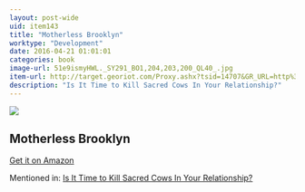 ```yaml
---
layout: post-wide
uid: item143
title: "Motherless Brooklyn"
worktype: "Development"
date: 2016-04-21 01:01:01
categories: book
image-url: 51e9ismyHWL._SY291_BO1,204,203,200_QL40_.jpg
item-url: http://target.georiot.com/Proxy.ashx?tsid=14707&GR_URL=http%3A%2F%2Fwww.amazon.com%2FMotherless-Brooklyn-Jonathan-Lethem%2Fdp%2F0375724834%2F
description: "Is It Time to Kill Sacred Cows In Your Relationship?"
---
```

<a href="http://target.georiot.com/Proxy.ashx?tsid=14707&GR_URL=http%3A%2F%2Fwww.amazon.com%2FMotherless-Brooklyn-Jonathan-Lethem%2Fdp%2F0375724834%2F" target="blank"><img src="../../../../img/thumbs/51e9ismyHWL._SY291_BO1,204,203,200_QL40_.jpg" class="prod-img"></a>
<h2>Motherless Brooklyn</h2>
<p><a href="http://target.georiot.com/Proxy.ashx?tsid=14707&GR_URL=http%3A%2F%2Fwww.amazon.com%2FMotherless-Brooklyn-Jonathan-Lethem%2Fdp%2F0375724834%2F" target="blank">Get it on Amazon</a><p>
<p>Mentioned in: <a href="http://fourhourworkweek.com/2015/05/20/google-x/" target="blank">Is It Time to Kill Sacred Cows In Your Relationship?</a></p>
